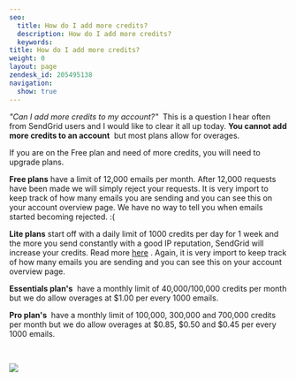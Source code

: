 ```yaml
---
seo:
  title: How do I add more credits?
  description: How do I add more credits?
  keywords:
title: How do I add more credits?
weight: 0
layout: page
zendesk_id: 205495138
navigation:
  show: true
---
```


_"Can I add more credits to my account?"&nbsp;_ This is a question I hear often from SendGrid users&nbsp;and I would like to clear it all up today. **You cannot add more credits to an account** &nbsp;but most plans allow for overages.

If you are on the Free plan and need of more credits, you will need to upgrade plans.&nbsp;

**Free plans** have a limit of 12,000 emails per month. After 12,000&nbsp;requests have been made we will simply reject your requests. It is very import to keep track of how many emails you are sending and you can see this on your account overview page. We have no way to tell you when emails started becoming rejected. :(

**Lite plans** start off with a daily limit of 1000 credits per day for 1 week and the more you send constantly with a good IP reputation, SendGrid will increase your credits. Read more [here](https://sendgrid.com/docs/User_Guide/sending_practices.html)&nbsp;. Again, it is very import to keep track of how many emails you are sending and you can see this on your account overview page.

**Essentials&nbsp;plan's** &nbsp;have a monthly limit of 40,000/100,000 credits per month but we do allow overages at $1.00 per every 1000 emails.&nbsp;

**Pro&nbsp;plan's** &nbsp;have a monthly limit of 100,000, 300,000 and 700,000 credits per month but we do allow overages at $0.85, $0.50 and $0.45 per every 1000 emails.&nbsp;

&nbsp;

![]({{root_url}}/images/Screen_Shot_2015-05-26_at_12.21.47_PM.png)

&nbsp;

&nbsp;
